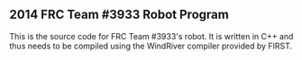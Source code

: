 2014 FRC Team #3933 Robot Program
--------------------------------

This is the source code for FRC Team #3933's robot. It is written in C++ and thus needs to be compiled using the WindRiver compiler provided by FIRST.
